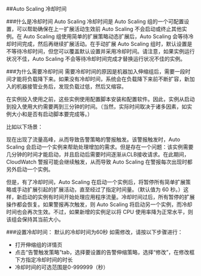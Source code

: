##Auto Scaling 冷却时间

###什么是冷却时间
Auto Scaling 冷却时间是 Auto Scaling 组的一个可配置设置，可以帮助确保在上一扩展活动生效前 Auto Scaling 不会启动或终止其他实例。在 Auto Scaling 组使用简单的扩展策略动态扩展后，Auto Scaling 会等待冷却时间完成，然后再继续扩展活动。在手动扩展 Auto Scaling 组时，默认设置是不等待冷却时间，但您可以覆盖默认设置并采用冷却时间。请注意，如果实例运行状况不佳，Auto Scaling 不会等待冷却时间完成才替换运行状况不佳的实例。


###为什么需要冷却时间
需要冷却时间的原因是机器加入伸缩组后，需要一段时间才能将负载降下来。如果没有冷却时间，系统会在负载降下来前不断扩容，新加入的机器接管业务后，发现负载过低，然后又缩容。


在实例投入使用之前，这些实例使用配置脚本安装和配置软件。因此，实例从启动到投入使用大约需要两到三分钟的时间。（当然，实际时间取决于诸多因素，如实例大小和是否有启动脚本要完成等。）


比如以下场景：

现在出现了流量高峰，从而导致告警策略的警报触发。该警报触发时，Auto Scaling 会启动一个实例来帮助处理增加的需求。但是存在一个问题：该实例需要几分钟的时间才能启动，并且启动后需要时间逐渐从CLB接收请求。在此期间，CloudWatch 警报可能会继续触发，从而导致 Auto Scaling 在警报每次出现时都另外启动一个实例。

但是，有了冷却时间，Auto Scaling 在启动一个实例后，将暂停所有简单扩展策略或手动扩展引起的扩展活动，直至经过了指定时间量。（默认值为 60 秒。）这样，新启动的实例有时间开始处理应用程序流量。冷却时间过后，所有暂停的扩展操作都会恢复。如果警报再次触发，则 Auto Scaling 将启动另一个实例，而冷却时间也会再次生效。不过，如果新增的实例足以将 CPU 使用率降为正常水平，则该组会保持其当前大小。



###设置冷却时间：
默认的冷却时间为60秒
如需修改，请按以下步骤进行：

- 打开伸缩组的详情页
- 点击“告警触发策略”tab，选择要设置的告警伸缩策略，选择“修改”，在修改框下方指定冷却时间的时长
- 冷却时间的可选范围是0-999999（秒）


